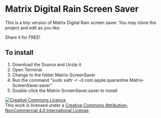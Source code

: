 # Matrix Digital Rain Screen Saver

This is a tiny version of Matrix Digital Rain screen saver.
You may clone the project and edit as you like.

Share it for FREE!

## To install
1. Download the Source and Unzip it
2. Open Terminal
3. Change to the folder Matrix-ScreenSaver
4. Run the command "sudo xattr -r -d com.apple.quarantine Matrix-ScreenSaver.saver"
5. Double-click the Matrix-ScreenSaver.saver to install

[![Creative Commons Licence](https://i.creativecommons.org/l/by-nc/4.0/88x31.png)](http://creativecommons.org/licenses/by-nc/4.0/)  
This work is licensed under a [Creative Commons Attribution-NonCommercial 4.0 International License](http://creativecommons.org/licenses/by-nc/4.0/).
